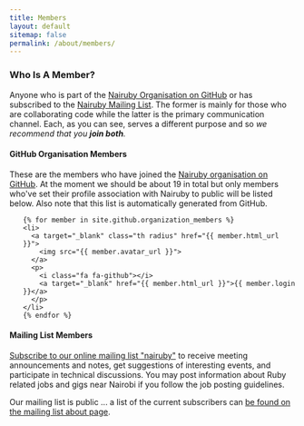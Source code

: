```yaml
---
title: Members
layout: default
sitemap: false
permalink: /about/members/
---
```


### Who Is A Member?

Anyone who is part of the [Nairuby Organisation on GitHub][1] or has subscribed
to the [Nairuby Mailing List][2]. The former is mainly for those who are
collaborating code while the latter is the primary communication channel. Each,
as you can see, serves a different purpose and so _we recommend that you **join
both**._


#### GitHub Organisation Members

These are the members who have joined the [Nairuby organisation on GitHub][1].
At the moment we should be about 19 in total but only members who've set their
profile association with Nairuby to public will be listed below. Also note that
this list is automatically generated from GitHub.

<div class="members-thumbs">
  <ul class="small-block-grid-2 medium-block-grid-3 large-block-grid-4">

    {% for member in site.github.organization_members %}
    <li>
      <a target="_blank" class="th radius" href="{{ member.html_url }}">
        <img src="{{ member.avatar_url }}">
      </a>
      <p>
        <i class="fa fa-github"></i>
        <a target="_blank" href="{{ member.html_url }}">{{ member.login }}</a>
      </p>
    </li>
    {% endfor %}
  </ul>
</div>


#### Mailing List Members

[Subscribe to our online mailing list "nairuby"][2] to receive meeting
announcements and notes, get suggestions of interesting events, and participate
in technical discussions. You may post information about Ruby related jobs and
gigs near Nairobi if you follow the job posting guidelines.

Our mailing list is public ... a list of the current subscribers can [be found on the mailing list about page][3].

[1]: {{site.nairuby.github_url}}
[2]: https://groups.google.com/forum/#!forum/nairuby
[3]: https://groups.google.com/forum/#!aboutgroup/nairuby
